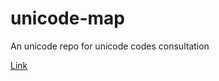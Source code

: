 # unicode-map
An unicode repo for unicode codes consultation

[Link](https://williamparlow.github.io/unicode-map/)

